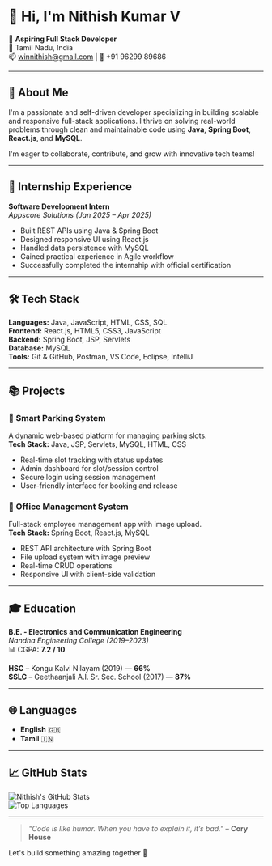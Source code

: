 # 👋 Hi, I'm Nithish Kumar V

🎯 **Aspiring Full Stack Developer**  
📍 Tamil Nadu, India  
📫 [winnithish@gmail.com](mailto:winnithish@gmail.com) | 📱 +91 96299 89686  

---

## 🚀 About Me

I'm a passionate and self-driven developer specializing in building scalable and responsive full-stack applications. I thrive on solving real-world problems through clean and maintainable code using **Java**, **Spring Boot**, **React.js**, and **MySQL**.  

I'm eager to collaborate, contribute, and grow with innovative tech teams!

---

## 💼 Internship Experience

**Software Development Intern**  
*Appscore Solutions* *(Jan 2025 – Apr 2025)*  
- Built REST APIs using Java & Spring Boot  
- Designed responsive UI using React.js  
- Handled data persistence with MySQL  
- Gained practical experience in Agile workflow  
- Successfully completed the internship with official certification

---

## 🛠️ Tech Stack

**Languages:** Java, JavaScript, HTML, CSS, SQL  
**Frontend:** React.js, HTML5, CSS3, JavaScript  
**Backend:** Spring Boot, JSP, Servlets  
**Database:** MySQL  
**Tools:** Git & GitHub, Postman, VS Code, Eclipse, IntelliJ  

---

## 📚 Projects

### 🔧 Smart Parking System  
A dynamic web-based platform for managing parking slots.  
**Tech Stack:** Java, JSP, Servlets, MySQL, HTML, CSS  
- Real-time slot tracking with status updates  
- Admin dashboard for slot/session control  
- Secure login using session management  
- User-friendly interface for booking and release  

### 🏢 Office Management System  
Full-stack employee management app with image upload.  
**Tech Stack:** Spring Boot, React.js, MySQL  
- REST API architecture with Spring Boot  
- File upload system with image preview  
- Real-time CRUD operations  
- Responsive UI with client-side validation  

---

## 🎓 Education

**B.E. - Electronics and Communication Engineering**  
*Nandha Engineering College (2019–2023)*  
📊 CGPA: **7.2 / 10**

**HSC** – Kongu Kalvi Nilayam (2019) — **66%**  
**SSLC** – Geethaanjali A.I. Sr. Sec. School (2017) — **87%**

---

## 🌐 Languages

- **English** 🇬🇧  
- **Tamil** 🇮🇳  

---

## 📈 GitHub Stats

![Nithish's GitHub Stats](https://github-readme-stats.vercel.app/api?username=V-Nithish&show_icons=true&theme=tokyonight)  
![Top Languages](https://github-readme-stats.vercel.app/api/top-langs/?username=V-Nithish&layout=compact&theme=tokyonight)

---

> _"Code is like humor. When you have to explain it, it’s bad."_ – **Cory House**

Let's build something amazing together 🚀  
